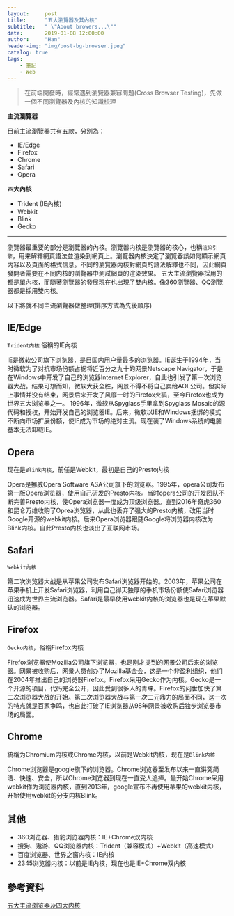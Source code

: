 ```yaml
---
layout:     post
title:      "五大瀏覽器及其內核"
subtitle:   " \"About browers...\""
date:       2019-01-08 12:00:00
author:     "Han"
header-img: "img/post-bg-browser.jpeg"
catalog: true
tags:
    - 筆記
    - Web
---
```


> 在前端開發時，經常遇到瀏覽器兼容問題(Cross Browser Testing)，先做一個不同瀏覽器及內核的知識梳理


**主流瀏覽器**

目前主流瀏覽器共有五款，分別為：
* IE/Edge
* Firefox
* Chrome
* Safari
* Opera

**四大內核**
* Trident (IE內核)
* Webkit 
* Blink
* Gecko

---

瀏覽器最重要的部分是瀏覽器的內核。瀏覽器内核是瀏覽器的核心，也稱`渲染引擎`，用来解釋網頁語法並渲染到網頁上。瀏覽器内核決定了瀏覽器該如何顯示網頁内容以及頁面的格式信息。不同的瀏覽器内核對網頁的語法解釋也不同，因此網頁發開者需要在不同内核的瀏覽器中測試網頁的渲染效果。
五大主流瀏覽器採用的都是單內核，而隨著瀏覽器的發展現在也出現了雙内核。像360瀏覽器、QQ瀏覽器都是採用雙内核。

以下將就不同主流瀏覽器做整理(排序方式為先後順序)

## IE/Edge
`Trident内核` 俗稱的IE內核

IE是微软公司旗下浏览器，是目国内用户量最多的浏览器。IE诞生于1994年，当时微软为了对抗市场份额占据将近百分之九十的网景Netscape Navigator，于是在Windows中开发了自己的浏览器Internet Explorer，自此也引发了第一次浏览器大战。结果可想而知，微软大获全胜，网景不得不将自己卖给AOL公司。但实际上事情并没有结束，网景后来开发了风靡一时的Firefox火狐，至今Firefox也成为世界五大浏览器之一。
1996年，微软从Spyglass手里拿到Spyglass Mosaic的源代码和授权，开始开发自己的浏览器IE。后来，微软以IE和Windows捆绑的模式不断向市场扩展份额，使IE成为市场的绝对主流。现在装了Windows系统的电脑基本无法卸载IE。

## Opera
现在是`Blink内核`，前任是Webkit，最初是自己的Presto内核

Opera是挪威Opera Software ASA公司旗下的浏览器。1995年，opera公司发布第一版Opera浏览器，使用自己研发的Presto内核。当时opera公司的开发团队不断完善Presto内核，使Opera浏览器一度成为顶级浏览器。直到2016年奇虎360和昆仑万维收购了Oprea浏览器，从此也丢弃了强大的Presto内核，改用当时Google开源的webkit内核。后来Opera浏览器跟随Google将浏览器内核改为Blink内核。自此Presto内核也淡出了互联网市场。

## Safari
`Webkit內核`

第二次浏览器大战是从苹果公司发布Safari浏览器开始的。2003年，苹果公司在苹果手机上开发Safari浏览器，利用自己得天独厚的手机市场份额使Safari浏览器迅速成为世界主流浏览器。Safari是最早使用webkit内核的浏览器也是现在苹果默认的浏览器。

## Firefox
`Gecko内核`，俗稱Firefox内核

Firefox浏览器使Mozilla公司旗下浏览器，也是刚才提到的网景公司后来的浏览器。网景被收购后，网景人员创办了Mozilla基金会，这是一个非盈利组织，他们在2004年推出自己的浏览器Firefox。Firefox采用Gecko作为内核。Gecko是一个开源的项目，代码完全公开，因此受到很多人的青睐。Firefox的问世加快了第二次浏览器大战的开始。第二次浏览器大战与第一次二元鼎力的局面不同，这一次的特点就是百家争鸣，也自此打破了IE浏览器从98年网景被收购后独步浏览器市场的局面。

## Chrome
統稱为Chromium内核或Chrome内核，以前是Webkit内核，现在是`Blink内核`

Chrome浏览器是google旗下的浏览器。Chrome浏览器至发布以来一直讲究简洁、快速、安全，所以Chrome浏览器到现在一直受人追捧。最开始Chrome采用webkit作为浏览器内核，直到2013年，google宣布不再使用苹果的webkit内核，开始使用webkit的分支内核Blink。

## 其他
* 360浏览器、猎豹浏览器内核：IE+Chrome双内核
* 搜狗、遨游、QQ浏览器内核：Trident（兼容模式）+Webkit（高速模式）
* 百度浏览器、世界之窗内核：IE内核
* 2345浏览器内核：以前是IE内核，现在也是IE+Chrome双内核



## 參考資料
[五大主流浏览器及四大内核](https://blog.csdn.net/yuyanjing123456789/article/details/78689595) 


